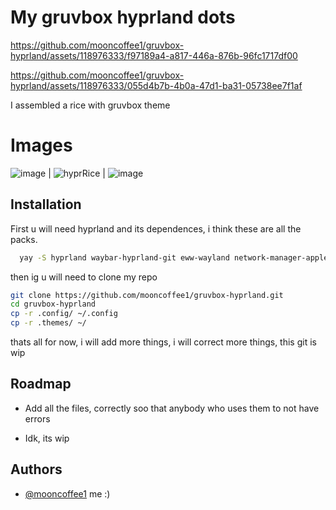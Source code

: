 
# My gruvbox hyprland dots


https://github.com/mooncoffee1/gruvbox-hyprland/assets/118976333/f97189a4-a817-446a-876b-96fc1717df00


https://github.com/mooncoffee1/gruvbox-hyprland/assets/118976333/055d4b7b-4b0a-47d1-ba31-05738ee7f1af





I assembled a rice with gruvbox theme

# Images 

![image](https://github.com/mooncoffee1/gruvbox-hyprland/assets/118976333/419f6c7c-9a86-4a29-a500-e7415f77ac85) | ![hyprRice](https://github.com/mooncoffee1/gruvbox-hyprland/assets/118976333/e1ab6eb7-cfcc-4241-bdb3-71cf522de97b) | ![image](https://github.com/mooncoffee1/gruvbox-hyprland/assets/118976333/76fd9902-4969-4893-8fcb-7d33a8c18b3e)

 



## Installation

First u will need hyprland and its dependences, i think these are all the packs.

```bash
  yay -S hyprland waybar-hyprland-git eww-wayland network-manager-applet blueman python rustup kitty fish rofi-emoji rofi-lbonn-wayland-git xdg-desktop-portal-hyprland swayidle swaylock-effects grim slurp dunst wl-clipboard cliphist swww sddm-git nwg-look
```

then ig u will need to clone my repo

```bash
git clone https://github.com/mooncoffee1/gruvbox-hyprland.git
cd gruvbox-hyprland
cp -r .config/ ~/.config
cp -r .themes/ ~/
```
thats all for now, i will add more things, i will correct more things, this git is wip

## Roadmap

- Add all the files, correctly soo that anybody who uses them to not have errors

- Idk, its wip


## Authors

- [@mooncoffee1](https://github.com/mooncoffee1) me :)


